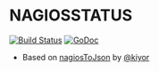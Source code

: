 # NAGIOSSTATUS

[![Build Status](https://secure.travis-ci.org/jbuchbinder/nagiosstatus.png)](http://travis-ci.org/jbuchbinder/nagiosstatus)
[![GoDoc](https://godoc.org/github.com/jbuchbinder/nagiosstatus?status.png)](https://godoc.org/github.com/jbuchbinder/nagiosstatus)

 * Based on [nagiosToJson](https://github.com/kiyor/nagiosToJson) by [@kiyor](https://github.com/kiyor)

